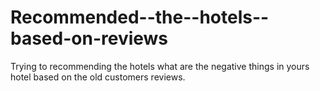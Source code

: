 # Recommended--the--hotels--based-on-reviews
Trying to recommending the hotels what are the negative things in yours hotel based on the old customers reviews.
